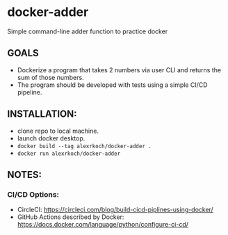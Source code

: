 # docker-adder

Simple command-line adder function to practice docker

## GOALS

- Dockerize a program that takes 2 numbers via user CLI and returns the sum of
  those numbers.
- The program should be developed with tests using a simple CI/CD pipeline.

## INSTALLATION:

- clone repo to local machine.
- launch docker desktop.
- `docker build --tag alexrkoch/docker-adder .`
- `docker run alexrkoch/docker-adder`

## NOTES:

### CI/CD Options:

- CircleCI: https://circleci.com/blog/build-cicd-piplines-using-docker/
- GitHub Actions described by Docker:
  https://docs.docker.com/language/python/configure-ci-cd/
